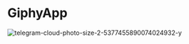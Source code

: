 # GiphyApp
![telegram-cloud-photo-size-2-5377455890074024932-y](https://user-images.githubusercontent.com/41551852/179403010-812a66f5-fef2-428a-89c6-a553455a292d.jpg)

